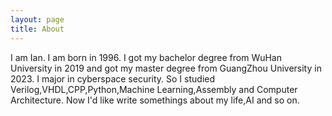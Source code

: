 ```yaml
---
layout: page
title: About
---
```


I am Ian. I am born in 1996. I got my bachelor degree from WuHan University in 2019 and got my master degree from GuangZhou University in 2023. 
I major in cyberspace security. So I studied Verilog,VHDL,CPP,Python,Machine Learning,Assembly and Computer Architecture. Now I'd like write somethings about my life,AI and so on.
